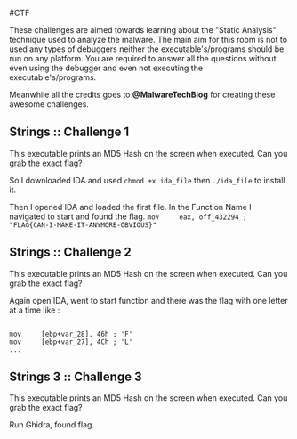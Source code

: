 #CTF 

These challenges are aimed towards learning about the "Static Analysis" technique used to analyze the malware. The main aim for this room is not to used any types of debuggers neither the executable's/programs should be run on any platform. You are required to answer all the questions without even using the debugger and even not executing the executable's/programs.

Meanwhile all the credits goes to **@MalwareTechBlog** for creating these awesome challenges.

## Strings :: Challenge 1
This executable prints an MD5 Hash on the screen when executed. Can you grab the exact flag?

So I downloaded IDA and used `chmod +x ida_file` then `./ida_file` to install it.

Then I opened IDA and loaded the first file. 
In the Function Name I navigated to start and found the flag.
`mov     eax, off_432294 ; "FLAG{CAN-I-MAKE-IT-ANYMORE-OBVIOUS}"`

## Strings :: Challenge 2
This executable prints an MD5 Hash on the screen when executed. Can you grab the exact flag?

Again open IDA, went to start function and there was the flag with one letter at a time like :
```

mov     [ebp+var_28], 46h ; 'F'
mov     [ebp+var_27], 4Ch ; 'L'
...
```


## Strings 3 :: Challenge 3
This executable prints an MD5 Hash on the screen when executed. Can you grab the exact flag?

Run Ghidra, found flag.